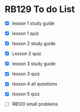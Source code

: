 # RB129 To do List

- [x] lesson 1 study guide

- [x] lesson 1 quiz

- [x] lesson 2 study guide

- [x] Lesson 2 quiz

- [x] lesson 3 study guide

- [x] lesson 3 quiz

- [x] lesson 4 all questions

- [x] lesson 5 quiz

- [ ] RB120 small problems